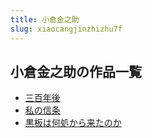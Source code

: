 ```yaml
---
title: 小倉金之助
slug: xiaocangjinzhizhu7f
---
```


## 小倉金之助の作品一覧

- [三百年後](sanbainianhou22)
- [私の信条](sinoxintiao0e)
- [黒板は何処から来たのか](heibanhahechukaralaitanokac0)

